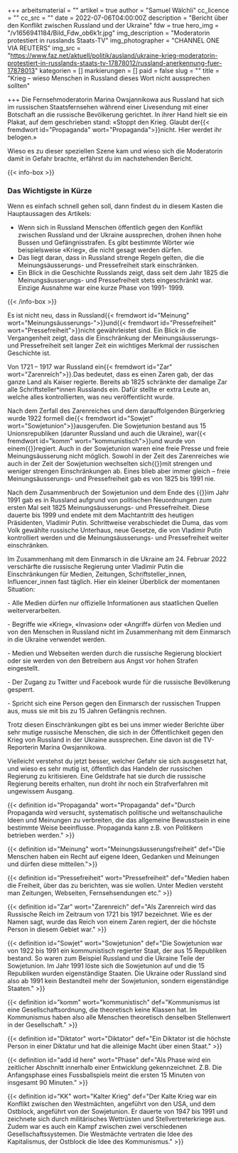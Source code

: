 +++
arbeitsmaterial = ""
artikel = true
author = "Samuel Wälchli"
cc_licence = ""
cc_src = ""
date = 2022-07-06T04:00:00Z
description = "Bericht über den Konflikt zwischen Russland und der Ukraine"
fdw = true
hero_img = "/v1656941184/Bild_Fdw_ob6k1r.jpg"
img_description = "Moderatorin protestiert in russlands Staats-TV"
img_photographer = "CHANNEL ONE VIA REUTERS"
img_src = "https://www.faz.net/aktuell/politik/ausland/ukraine-krieg-moderatorin-protestiert-in-russlands-staats-tv-17878012/russland-anerkennung-fuer-17878013"
kategorien = []
markierungen = []
paid = false
slug = ""
title = "Krieg – wieso Menschen in Russland dieses Wort nicht aussprechen sollten"

+++
Die Fernsehmoderatorin Marina Owsjannikowa aus Russland hat sich im russischen Staatsfernsehen während einer Livesendung mit einer Botschaft an die russische Bevölkerung gerichtet. In ihrer Hand hielt sie ein Plakat, auf dem geschrieben stand: «Stoppt den Krieg. Glaubt der{{< fremdwort id="Propaganda" wort="Propaganda">}}nicht. Hier werdet ihr belogen.»

Wieso es zu dieser speziellen Szene kam und wieso sich die Moderatorin damit in Gefahr brachte, erfährst du im nachstehenden Bericht.

{{< info-box >}} <h3>Das Wichtigste in Kürze</h3>

<p>Wenn es einfach schnell gehen soll, dann findest du in diesem Kasten die Hauptaussagen des Artikels:</p>

<ul>

<li>Wenn sich in Russland Menschen öffentlich gegen den Konflikt zwischen Russland und der Ukraine aussprechen, drohen ihnen hohe Bussen und Gefängnisstrafen. Es gibt bestimmte Wörter wie beispielsweise «Krieg», die nicht gesagt werden dürfen.</li>

<li>Das liegt daran, dass in Russland strenge Regeln gelten, die die Meinungsäusserungs- und Pressefreiheit stark einschränken.</li>

<li>Ein Blick in die Geschichte Russlands zeigt, dass seit dem Jahr 1825 die Meinungsäusserungs- und Pressefreiheit stets eingeschränkt war. Einzige Ausnahme war eine kurze Phase von 1991- 1999.</li>

</ul> {{< /info-box >}}

Es ist nicht neu, dass in Russland{{< fremdwort id="Meinung" wort="Meinungsäusserungs-">}}und{{< fremdwort id="Pressefreiheit" wort="Pressefreiheit">}}nicht gewährleistet sind. Ein Blick in die Vergangenheit zeigt, dass die Einschränkung der Meinungsäusserungs- und Pressefreiheit seit langer Zeit ein wichtiges Merkmal der russischen Geschichte ist.

Von 1721 – 1917 war Russland ein{{< fremdwort id="Zar" wort="Zarenreich">}}.Das bedeutet, dass es einen Zaren gab, der das ganze Land als Kaiser regierte. Bereits ab 1825 schränkte der damalige Zar alle Schriftsteller*innen Russlands ein. Dafür stellte er extra Leute an, welche alles kontrollierten, was neu veröffentlicht wurde.

Nach dem Zerfall des Zarenreiches und dem darauffolgenden Bürgerkrieg wurde 1922 formell die{{< fremdwort id="Sowjet" wort="Sowjetunion">}}ausgerufen. Die Sowjetunion bestand aus 15 Unionsrepubliken (darunter Russland und auch die Ukraine), war{{< fremdwort id="komm" wort="kommunistisch">}}und wurde von einem{{<fremdwort id="Diktator" wort="Diktator">}}regiert. Auch in der Sowjetunion waren eine freie Presse und freie Meinungsäusserung nicht möglich. Sowohl in der Zeit des Zarenreiches wie auch in der Zeit der Sowjetunion wechselten sich{{<fremdwort id="add id here" wort="Phasen" >}}mit strengen und weniger strengen Einschränkungen ab. Eines blieb aber immer gleich – freie Meinungsäusserungs- und Pressefreiheit gab es von 1825 bis 1991 nie.

Nach dem Zusammenbruch der Sowjetunion und dem Ende des {{<fremdwort id="KK" wort="Kalten Kriegs">}}im Jahr 1991 gab es in Russland aufgrund von politischen Neuordnungen zum ersten Mal seit 1825 Meinungsäusserungs- und Pressefreiheit. Diese dauerte bis 1999 und endete mit dem Machtantritt des heutigen Präsidenten, Vladimir Putin. Schrittweise verabschiedet die Duma, das vom Volk gewählte russische Unterhaus, neue Gesetze, die von Vladimir Putin kontrolliert werden und die Meinungsäusserungs- und Pressefreiheit weiter einschränken.

Im Zusammenhang mit dem Einmarsch in die Ukraine am 24. Februar 2022 verschärfte die russische Regierung unter Vladimir Putin die Einschränkungen für Medien, Zeitungen, Schriftsteller_innen, Influencer_innen fast täglich. Hier ein kleiner Überblick der momentanen Situation:

\- Alle Medien dürfen nur offizielle Informationen aus staatlichen Quellen weiterverarbeiten.

\- Begriffe wie «Krieg», «Invasion» oder «Angriff» dürfen von Medien und von den Menschen in Russland nicht im Zusammenhang mit dem Einmarsch in die Ukraine verwendet werden.

\- Medien und Webseiten werden durch die russische Regierung blockiert oder sie werden von den Betreibern aus Angst vor hohen Strafen eingestellt.

\- Der Zugang zu Twitter und Facebook wurde für die russische Bevölkerung gesperrt.

\- Spricht sich eine Person gegen den Einmarsch der russischen Truppen aus, muss sie mit bis zu 15 Jahren Gefängnis rechnen.

Trotz diesen Einschränkungen gibt es bei uns immer wieder Berichte über sehr mutige russische Menschen, die sich in der Öffentlichkeit gegen den Krieg von Russland in der Ukraine aussprechen. Eine davon ist die TV- Reporterin Marina Owsjannikowa.

Vielleicht verstehst du jetzt besser, welcher Gefahr sie sich ausgesetzt hat, und wieso es sehr mutig ist, öffentlich das Handeln der russischen Regierung zu kritisieren. Eine Geldstrafe hat sie durch die russische Regierung bereits erhalten, nun droht ihr noch ein Strafverfahren mit ungewissem Ausgang.

{{< definition id="Propaganda" wort="Propaganda" def="Durch Propaganda wird versucht, systematisch politische und weltanschauliche Ideen und Meinungen zu verbreiten, die das allgemeine Bewusstsein in eine bestimmte Weise beeinflusse. Propaganda kann z.B. von Politikern betrieben werden." >}}

{{< definition id="Meinung" wort="Meinungsäusserungsfreiheit" def="Die Menschen haben ein Recht auf eigene Ideen, Gedanken und Meinungen und dürfen diese mitteilen.">}}

{{< definition id="Pressefreiheit" wort="Pressefreiheit" def="Medien haben die Freiheit, über das zu berichten, was sie wollen. Unter Medien versteht man Zeitungen, Webseiten, Fernsehsendungen etc." >}}

{{< definition id="Zar" wort="Zarenreich" def="Als Zarenreich wird das Russische Reich im Zeitraum von 1721 bis 1917 bezeichnet. Wie es der Namen sagt, wurde das Reich von einem Zaren regiert, der die höchste Person in diesem Gebiet war." >}}

{{< definition id="Sowjet" wort="Sowjetunion" def="Die Sowjetunion war von 1922 bis 1991 ein kommunistisch regierter Staat, der aus 15 Republiken bestand. So waren zum Beispiel Russland und die Ukraine Teile der Sowjetunion. Im Jahr 1991 löste sich die Sowjetunion auf und die 15 Republiken wurden eigenständige Staaten. Die Ukraine oder Russland sind also ab 1991 kein Bestandteil mehr der Sowjetunion, sondern eigenständige Staaten." >}}

{{< definition id="komm" wort="kommunistisch" def="Kommunismus ist eine Gesellschaftsordnung, die theoretisch keine Klassen hat. Im Kommunismus haben also alle Menschen theoretisch denselben Stellenwert in der Gesellschaft." >}}

{{< definition id="Diktator" wort="Diktator" def="Ein Diktator ist die höchste Person in einer Diktatur und hat die alleinige Macht über einen Staat." >}}

{{< definition id="add id here" wort="Phase" def="Als Phase wird ein zeitlicher Abschnitt innerhalb einer Entwicklung gekennzeichnet. Z.B. Die Anfangsphase eines Fussballspiels meint die ersten 15 Minuten von insgesamt 90 Minuten." >}}

{{< definition id="KK" wort="Kalter Krieg" def="Der Kalte Krieg war ein Konflikt zwischen den Westmächten, angeführt von den USA, und dem Ostblock, angeführt von der Sowjetunion. Er dauerte von 1947 bis 1991 und zeichnete sich durch militärisches Wettrüsten und Stellvertreterkriege aus. Zudem war es auch ein Kampf zwischen zwei verschiedenen Gesellschaftssystemen. Die Westmächte vertraten die Idee des Kapitalismus, der Ostblock die Idee des Kommunismus." >}}